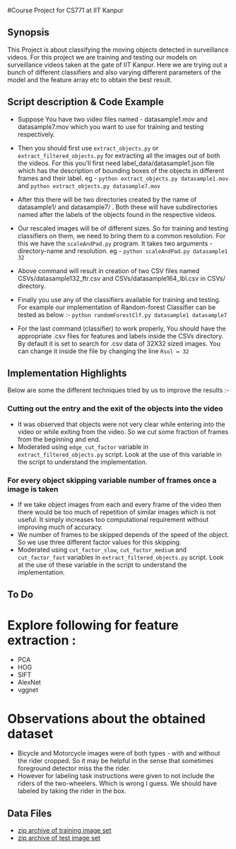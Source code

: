 #Course Project for CS771 at IIT Kanpur

## Synopsis

This Project is about classifying the moving objects detected in surveillance videos. For this project we are training and testing our models on surveillance videos taken at the gate of IIT Kanpur. Here we are trying out a bunch of different classifiers and also varying different parameters of the model and the feature array etc to obtain the best result.

## Script description & Code Example

*	Suppose You have two video files named - datasample1.mov and datasample7.mov which you want to use for training and testing respectively.

*	Then you should first use ```extract_objects.py``` or ```extract_filtered_objects.py``` for extracting all the images out of both the videos. For this you'll first need label_data/datasample1.json file which has the description of bounding boxes of the objects in different frames and their label. eg - 
```python extract_objects.py datasample1.mov``` and
```python extract_objects.py datasample7.mov```

*	After this there will be two directories created by the name of datasample1/ and datasample7/ . Both these will have subdirectories named after the labels of the objects found in the respective videos.

*	Our rescaled images will be of different sizes. So for training and testing classifiers on them, we need to bring them to a common resolution. For this we have the ```scaleAndPad.py``` program. It takes two arguments - directory-name and resolution. eg - 
```python scaleAndPad.py datasample1 32```

*	Above command will result in creation of two CSV files named CSVs/datasample132_ftr.csv and CSVs/datasample164_lbl.csv in CSVs/ directory.

*	Finally you use any of the classifiers available for training and testing. For example our implementation of Random-forest Classifier can be tested as below :- 
```python randomForestClf.py datasample1 datasample7```

*	For the last command (classifier) to work properly, You should have the appropriate .csv files for features and labels inside the CSVs directory. By default it is set to search for .csv data of 32X32 sized images. You can change it inside the file by changing the line ```Rsol = 32```

## Implementation Highlights
Below are some the different techniques tried by us to improve the results :-

### Cutting out the entry and the exit of the objects into the video
*	It was observed that objects were not very clear while entering into the video or while exiting from the video. So we cut some fraction of frames from the beginning and end.
*	Moderated using ```edge_cut_factor``` variable in ```extract_filtered_objects.py``` script. Look at the use of this variable in the script to understand the implementation. 

### For every object skipping variable number of frames once a image is taken
*	If we take object images from each and every frame of the video then there would be too much of repetition of similar images which is not useful. It simply increases too computational requirement without improving much of accuracy.
*	We number of frames to be skipped depends of the speed of the object. So we use three different factor values for this skipping.
*	Moderated using ```cut_factor_slow```, ```cut_factor_medium``` and ```cut_factor_fast``` variables in ```extract_filtered_objects.py``` script. Look at the use of these variable in the script to understand the implementation. 


## To Do

# Explore following for feature extraction :
*	PCA
*	HOG
*	SIFT
*	AlexNet
*	vggnet


# Observations about the obtained dataset
*	Bicycle and Motorcycle images were of both types - with and without the rider cropped. So it may be helpful in the sense that sometimes foreground detector miss the the rider.
*	However for labeling task instructions were given to not include the riders of the two-wheelers. Which is wrong I guess. We should have labeled by taking the rider in the box.


## Data Files
*	[zip archive of training image set](https://drive.google.com/open?id=0B_BEZGP3hXJQRGpaTHdnMGtqMnc "training image set")
*	[zip archive of test image set](https://drive.google.com/open?id=0B_BEZGP3hXJQV0t2WXFmUUstMTA "test image set")

